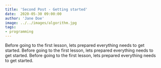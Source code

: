 ```yaml
---
title: 'Second Post - Getting started'
date:  2020-05-30 09:00:00
author: 'Jane Doe'
image: ../../images/algorithm.jpg
tags: 
- programming
---
```


Before going to the first lesson, lets prepared everything needs to get started. Before going to the first lesson, lets prepared everything needs to get started. Before going to the first lesson, lets prepared everything needs to get started.